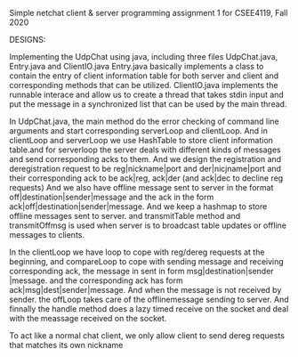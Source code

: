 Simple netchat client & server
programming assignment 1 for CSEE4119, Fall 2020

DESIGNS:

Implementing the UdpChat using java, including three files UdpChat.java, Entry.java and ClientIO.java
Entry.java basically implements a class to contain the  entry of client information table for both 
server and client and corresponding methods that can be utilized. ClientIO.java implements the runnable
interace and allow us to create a thread that takes stdin input and put the message in a synchronized 
list that can be used by the main thread.

In UdpChat.java, the main method do the error checking of command line arguments and start corresponding 
serverLoop and clientLoop. And in clientLoop and serverLoop we use HashTable to store client information
table.and for serverloop the server deals with different kinds of messages and send corresponding acks 
to them. And we design the registration and deregistration request to be reg|nickname|port and 
der|nicjname|port and their corresponding ack to be ack|reg, ack|der (and ack|dec to decline reg requests)
And we also have offline message sent to server in the format off|destination|sender|message and the ack
in the form ack|off|destination|sender|message. And we keep a hashmap to store offline messages sent to
server. and transmitTable method and transmitOffmsg is used when server is to broadcast table updates or
offline messages to clients.

In the clientLoop we have loop to cope with reg/dereg requests at the beginning, and compareLoop to cope
with sending message and receiving corresponding ack, the message in sent in form msg|destination|sender
|message. and the corresponding ack has form ack|msg|dest|sender|message. And when the message is not received
by sender. the offLoop takes care of the offlinemessage sending to server. And finnally the handle method does
a lazy timed receive on the socket and deal with the meassage received on the socket.

To act like a normal chat client, we only allow client to send dereg requests that matches its own nickname

